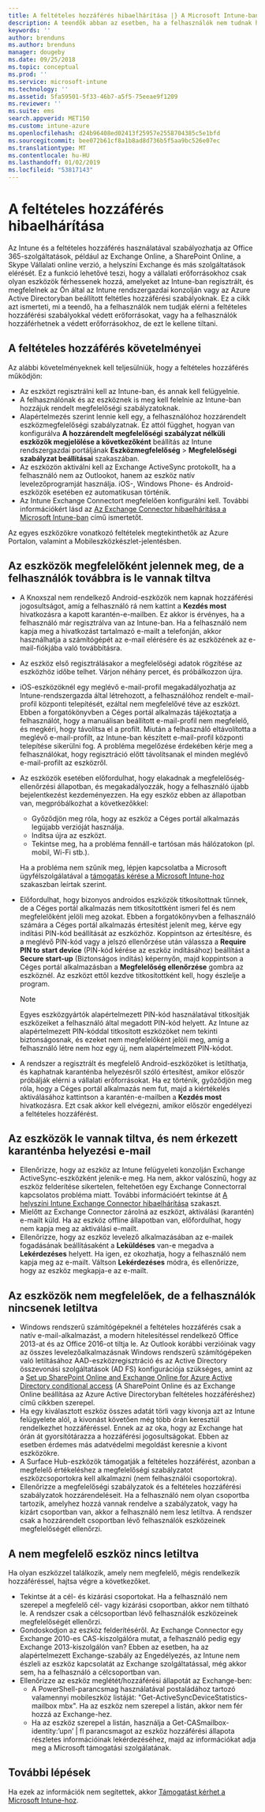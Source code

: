 ```yaml
---
title: A feltételes hozzáférés hibaelhárítása |} A Microsoft Intune-ban
description: A teendők abban az esetben, ha a felhasználók nem tudnak hozzáférni az erőforrásokhoz az Intune feltételes hozzáférésével.
keywords: ''
author: brenduns
ms.author: brenduns
manager: dougeby
ms.date: 09/25/2018
ms.topic: conceptual
ms.prod: ''
ms.service: microsoft-intune
ms.technology: ''
ms.assetid: 5fa59501-5f33-46b7-a5f5-75eeae9f1209
ms.reviewer: ''
ms.suite: ems
search.appverid: MET150
ms.custom: intune-azure
ms.openlocfilehash: d24b96408ed02413f25957e2558704385c5e1bfd
ms.sourcegitcommit: bee072b61cf8a1b8ad8d736b5f5aa9bc526e07ec
ms.translationtype: MT
ms.contentlocale: hu-HU
ms.lasthandoff: 01/02/2019
ms.locfileid: "53817143"
---
```

# <a name="troubleshoot-conditional-access"></a>A feltételes hozzáférés hibaelhárítása

Az Intune és a feltételes hozzáférés használatával szabályozhatja az Office 365-szolgáltatások, például az Exchange Online, a SharePoint Online, a Skype Vállalati online verzió, a helyszíni Exchange és más szolgáltatások elérését. Ez a funkció lehetővé teszi, hogy a vállalati erőforrásokhoz csak olyan eszközök férhessenek hozzá, amelyeket az Intune-ban regisztrált, és megfelelnek az Ön által az Intune rendszergazdai konzolján vagy az Azure Active Directoryban beállított feltétles hozzáférési szabályoknak. Ez a cikk azt ismerteti, mi a teendő, ha a felhasználók nem tudják elérni a feltételes hozzáférési szabályokkal védett erőforrásokat, vagy ha a felhasználók hozzáférhetnek a védett erőforrásokhoz, de ezt le kellene tiltani.

## <a name="requirements-for-conditional-access"></a>A feltételes hozzáférés követelményei

Az alábbi követelményeknek kell teljesülniük, hogy a feltételes hozzáférés működjön:

- Az eszközt regisztrálni kell az Intune-ban, és annak kell felügyelnie.
- A felhasználónak és az eszköznek is meg kell felelnie az Intune-ban hozzájuk rendelt megfelelőségi szabályzatoknak.
- Alapértelmezés szerint lennie kell egy, a felhasználóhoz hozzárendelt eszközmegfelelőségi szabályzatnak. Ez attól függhet, hogyan van konfigurálva **A hozzárendelt megfelelőségi szabályzat nélküli eszközök megjelölése a következőként** beállítás az Intune rendszergazdai portáljának **Eszközmegfelelőség** > **Megfelelőségi szabályzat beállításai** szakaszában.
-   Az eszközön aktiválni kell az Exchange ActiveSync protokollt, ha a felhasználó nem az Outlookot, hanem az eszköz natív levelezőprogramját használja. iOS-, Windows Phone- és Android-eszközök esetében ez automatikusan történik.
-   Az Intune Exchange Connectort megfelelően konfigurálni kell. További információkért lásd az [Az Exchange Connector hibaelhárítása a Microsoft Intune-ban](troubleshoot-exchange-connector.md) című ismertetőt.

Az egyes eszközökre vonatkozó feltételek megtekinthetők az Azure Portalon, valamint a Mobileszközkészlet-jelentésben.

## <a name="devices-appear-compliant-but-users-are-still-blocked"></a>Az eszközök megfelelőként jelennek meg, de a felhasználók továbbra is le vannak tiltva

- A Knoxszal nem rendelkező Android-eszközök nem kapnak hozzáférési jogosultságot, amíg a felhasználó rá nem kattint a **Kezdés most** hivatkozásra a kapott karantén-e-mailben. Ez akkor is érvényes, ha a felhasználó már regisztrálva van az Intune-ban. Ha a felhasználó nem kapja meg a hivatkozást tartalmazó e-mailt a telefonján, akkor használhatja a számítógépét az e-mail elérésére és az eszközének az e-mail-fiókjába való továbbításra.
- Az eszköz első regisztrálásakor a megfelelőségi adatok rögzítése az eszközhöz időbe telhet. Várjon néhány percet, és próbálkozzon újra.
- iOS-eszközöknél egy meglévő e-mail-profil megakadályozhatja az Intune-rendszergazda által létrehozott, a felhasználóhoz rendelt e-mail-profil központi telepítését, ezáltal nem megfelelővé téve az eszközt. Ebben a forgatókönyvben a Céges portál alkalmazás tájékoztatja a felhasználót, hogy a manuálisan beállított e-mail-profil nem megfelelő, és megkéri, hogy távolítsa el a profilt. Miután a felhasználó eltávolította a meglévő e-mail-profilt, az Intune-ban készített e-mail-profil központi telepítése sikerülni fog. A probléma megelőzése érdekében kérje meg a felhasználókat, hogy regisztráció előtt távolítsanak el minden meglévő e-mail-profilt az eszközről.
- Az eszközök esetében előfordulhat, hogy elakadnak a megfelelőség-ellenőrzési állapotban, és megakadályozzák, hogy a felhasználó újabb bejelentkezést kezdeményezzen. Ha egy eszköz ebben az állapotban van, megpróbálkozhat a következőkkel:
  - Győződjön meg róla, hogy az eszköz a Céges portál alkalmazás legújabb verzióját használja.
  - Indítsa újra az eszközt.
  - Tekintse meg, ha a probléma fennáll-e tartósan más hálózatokon (pl. mobil, Wi-Fi stb.).

  Ha a probléma nem szűnik meg, lépjen kapcsolatba a Microsoft ügyfélszolgálatával a [támogatás kérése a Microsoft Intune-hoz](get-support.md) szakaszban leírtak szerint.
- Előfordulhat, hogy bizonyos androidos eszközök titkosítottnak tűnnek, de a Céges portál alkalmazás nem titkosítottként ismeri fel és nem megfelelőként jelöli meg azokat. Ebben a forgatókönyvben a felhasználó számára a Céges portál alkalmazás értesítést jelenít meg, kérve egy indítási PIN-kód beállítását az eszközhöz. Koppintson az értesítésre, és a meglévő PIN-kód vagy a jelszó ellenőrzése után válassza a **Require PIN to start device** (PIN-kód kérése az eszköz indításához) beállítást a **Secure start-up** (Biztonságos indítás) képernyőn, majd koppintson a Céges portál alkalmazásban a **Megfelelőség ellenőrzése** gombra az eszköznél. Az eszközt ettől kezdve titkosítottként kell, hogy észlelje a program. 
  > [!NOTE]
  > Egyes eszközgyártók alapértelmezett PIN-kód használatával titkosítják eszközeiket a felhasználó által megadott PIN-kód helyett. Az Intune az alapértelmezett PIN-kóddal titkosított eszközöket nem tekinti biztonságosnak, és ezeket nem megfelelőként jelöli meg, amíg a felhasználó létre nem hoz egy új, nem alapértelmezett PIN-kódot.
- A rendszer a regisztrált és megfelelő Android-eszközöket is letilthatja, és kaphatnak karanténba helyezésről szóló értesítést, amikor először próbálják elérni a vállalati erőforrásokat. Ha ez történik, győződjön meg róla, hogy a Céges portál alkalmazás nem fut, majd a kiértékelés aktiválásához kattintson a karantén-e-mailben a **Kezdés most** hivatkozásra. Ezt csak akkor kell elvégezni, amikor először engedélyezi a feltételes hozzáférést.

## <a name="devices-are-blocked-and-no-quarantine-email-is-received"></a>Az eszközök le vannak tiltva, és nem érkezett karanténba helyezési e-mail

- Ellenőrizze, hogy az eszköz az Intune felügyeleti konzolján Exchange ActiveSync-eszközként jelenik-e meg. Ha nem, akkor valószínű, hogy az eszköz felderítése sikertelen, feltehetően egy Exchange Connectorral kapcsolatos probléma miatt. További információért tekintse át [A helyszíni Intune Exchange Connector hibaelhárítása](troubleshoot-exchange-connector.md) szakaszt.
- Mielőtt az Exchange Connector zárolná az eszközt, aktiválási (karantén) e-mailt küld. Ha az eszköz offline állapotban van, előfordulhat, hogy nem kapja meg az aktiválási e-mailt. 
- Ellenőrizze, hogy az eszköz levelező alkalmazásában az e-mailek fogadásának beállításaként a **Leküldéses** van-e megadva a **Lekérdezéses** helyett. Ha igen, ez okozhatja, hogy a felhasználó nem kapja meg az e-mailt. Váltson **Lekérdezéses** módra, és ellenőrizze, hogy az eszköz megkapja-e az e-mailt.

## <a name="devices-are-noncompliant-but-users-are-not-blocked"></a>Az eszközök nem megfelelőek, de a felhasználók nincsenek letiltva

- Windows rendszerű számítógépeknél a feltételes hozzáférés csak a natív e-mail-alkalmazást, a modern hitelesítéssel rendelkező Office 2013-at és az Office 2016-ot tiltja le. Az Outlook korábbi verzióinak vagy az összes levelezőalkalmazásnak Windows rendszerű számítógépeken való letiltásához AAD-eszközregisztráció és az Active Directory összevonási szolgáltatások (AD FS) konfigurációja szükséges, amint az a [Set up SharePoint Online and Exchange Online for Azure Active Directory conditional access](https://docs.microsoft.com/azure/active-directory/active-directory-conditional-access-no-modern-authentication) (A SharePoint Online és az Exchange Online beállítása az Azure Active Directoryban feltételes hozzáféréshez) című cikkben szerepel. 
- Ha egy kiválasztott eszköz összes adatát törli vagy kivonja azt az Intune felügyelete alól, a kivonást követően még több órán keresztül rendelkezhet hozzáféréssel. Ennek az az oka, hogy az Exchange hat órán át gyorsítótárazza a hozzáférési jogosultságokat. Ebben az esetben érdemes más adatvédelmi megoldást keresnie a kivont eszközökre.
- A Surface Hub-eszközök támogatják a feltételes hozzáférést, azonban a megfelelő értékeléshez a megfelelőségi szabályzatot eszközcsoportokra kell alkalmazni (nem felhasználói csoportokra).
- Ellenőrizze a megfelelőségi szabályzatok és a feltételes hozzáférési szabályzatok hozzárendeléseit. Ha a felhasználó nem olyan csoportba tartozik, amelyhez hozzá vannak rendelve a szabályzatok, vagy ha kizárt csoportban van, akkor a felhasználó nem lesz letiltva. A rendszer csak a hozzárendelt csoportban lévő felhasználók eszközeinek megfelelőségét ellenőrzi.

## <a name="noncompliant-device-is-not-blocked"></a>A nem megfelelő eszköz nincs letiltva

Ha olyan eszközzel találkozik, amely nem megfelelő, mégis rendelkezik hozzáféréssel, hajtsa végre a következőket.
- Tekintse át a cél- és kizárási csoportokat. Ha a felhasználó nem szerepel a megfelelő cél- vagy kizárási csoportban, akkor nem tiltható le. A rendszer csak a célcsoportban lévő felhasználók eszközeinek megfelelőségét ellenőrzi.
- Gondoskodjon az eszköz felderítéséről. Az Exchange Connector egy Exchange 2010-es CAS-kiszolgálóra mutat, a felhasználó pedig egy Exchange 2013-kiszolgálón van? Ebben az esetben, ha az alapértelmezett Exchange-szabály az Engedélyezés, az Intune nem észleli az eszköz kapcsolatát az Exchange szolgáltatással, még akkor sem, ha a felhasználó a célcsoportban van.
- Ellenőrizze az eszköz meglétét/hozzáférési állapotát az Exchange-ben:
  - A PowerShell-parancsmag használatával postaládához tartozó valamennyi mobileszköz listáját: "Get-ActiveSyncDeviceStatistics-mailbox mbx". Ha az eszköz nem szerepel a listán, akkor nem fér hozzá az Exchange-hez.
  - Ha az eszköz szerepel a listán, használja a Get-CASmailbox-identity:’upn’ | fl parancsmagot az eszköz hozzáférési állapota részletes információinak lekérdezéséhez, majd az információkat adja meg a Microsoft támogatási szolgálatának.

## <a name="next-steps"></a>További lépések
Ha ezek az információk nem segítettek, akkor [Támogatást kérhet a Microsoft Intune-hoz](get-support.md).
